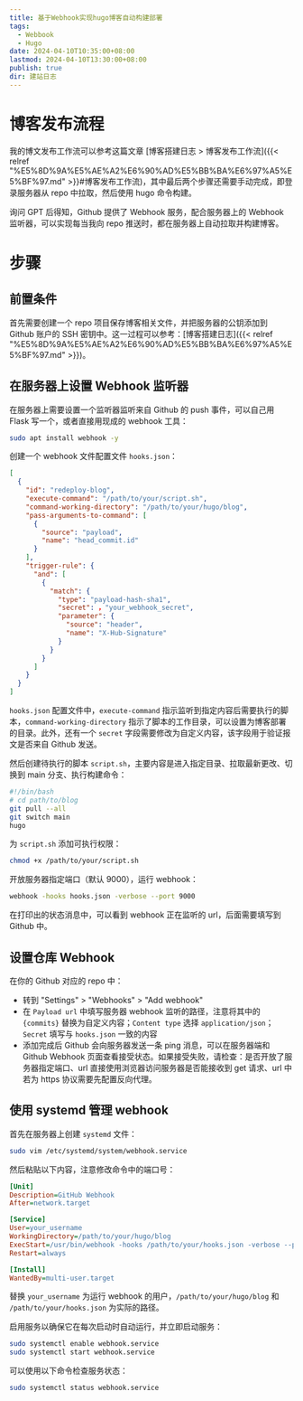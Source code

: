 ```yaml
---
title: 基于Webhook实现hugo博客自动构建部署
tags:
  - Webbook
  - Hugo
date: 2024-04-10T10:35:00+08:00
lastmod: 2024-04-10T13:30:00+08:00
publish: true
dir: 建站日志
---
```


# 博客发布流程

我的博文发布工作流可以参考这篇文章 [博客搭建日志 > 博客发布工作流]({{< relref "%E5%8D%9A%E5%AE%A2%E6%90%AD%E5%BB%BA%E6%97%A5%E5%BF%97.md" >}}#博客发布工作流)，其中最后两个步骤还需要手动完成，即登录服务器从 repo 中拉取，然后使用 hugo 命令构建。

询问 GPT 后得知，Github 提供了 Webhook 服务，配合服务器上的 Webhook 监听器，可以实现每当我向 repo 推送时，都在服务器上自动拉取并构建博客。

# 步骤

## 前置条件

首先需要创建一个 repo 项目保存博客相关文件，并把服务器的公钥添加到 Github 账户的 SSH 密钥中。这一过程可以参考：[博客搭建日志]({{< relref "%E5%8D%9A%E5%AE%A2%E6%90%AD%E5%BB%BA%E6%97%A5%E5%BF%97.md" >}})。

## 在服务器上设置 Webhook 监听器

在服务器上需要设置一个监听器监听来自 Github 的 push 事件，可以自己用 Flask 写一个，或者直接用现成的 webhook 工具：

```sh
sudo apt install webhook -y
```

创建一个 webhook 文件配置文件 `hooks.json`：

```json
[
  {
    "id": "redeploy-blog",
    "execute-command": "/path/to/your/script.sh",
    "command-working-directory": "/path/to/your/hugo/blog",
    "pass-arguments-to-command": [
      {
        "source": "payload",
        "name": "head_commit.id"
      }
    ],
    "trigger-rule": {
      "and": [
        {
          "match": {
            "type": "payload-hash-sha1",
            "secret": ，"your_webhook_secret",
            "parameter": {
              "source": "header",
              "name": "X-Hub-Signature"
            }
          }
        }
      ]
    }
  }
]
```

`hooks.json` 配置文件中，`execute-command` 指示监听到指定内容后需要执行的脚本，`command-working-directory` 指示了脚本的工作目录，可以设置为博客部署的目录。此外，还有一个 `secret` 字段需要修改为自定义内容，该字段用于验证报文是否来自 Github 发送。

然后创建待执行的脚本 `script.sh`，主要内容是进入指定目录、拉取最新更改、切换到 main 分支、执行构建命令：

```sh
#!/bin/bash
# cd path/to/blog
git pull --all
git switch main
hugo
```

为 `script.sh` 添加可执行权限：

```sh
chmod +x /path/to/your/script.sh
```

开放服务器指定端口（默认 9000），运行 webhook：

```sh
webhook -hooks hooks.json -verbose --port 9000
```

在打印出的状态消息中，可以看到 webhook 正在监听的 url，后面需要填写到 Github 中。

## 设置仓库 Webhook

在你的 Github 对应的 repo 中：

- 转到 "Settings" > "Webhooks" > "Add webhook"
- 在 `Payload url` 中填写服务器 webhook 监听的路径，注意将其中的 `{commits}` 替换为自定义内容；`Content type` 选择 `application/json`；`Secret` 填写与 `hooks.json` 一致的内容
- 添加完成后 Github 会向服务器发送一条 ping 消息，可以在服务器端和 Github Webhook 页面查看接受状态。如果接受失败，请检查：是否开放了服务器指定端口、url 直接使用浏览器访问服务器是否能接收到 get 请求、url 中若为 https 协议需要先配置反向代理。

## 使用 systemd 管理 webhook

首先在服务器上创建 `systemd` 文件：

```sh
sudo vim /etc/systemd/system/webhook.service
```

然后粘贴以下内容，注意修改命令中的端口号：

```ini
[Unit]
Description=GitHub Webhook
After=network.target

[Service]
User=your_username
WorkingDirectory=/path/to/your/hugo/blog
ExecStart=/usr/bin/webhook -hooks /path/to/your/hooks.json -verbose --port xxxx
Restart=always

[Install]
WantedBy=multi-user.target

```

替换 `your_username` 为运行 webhook 的用户，`/path/to/your/hugo/blog` 和 `/path/to/your/hooks.json` 为实际的路径。

启用服务以确保它在每次启动时自动运行，并立即启动服务：

```sh
sudo systemctl enable webhook.service
sudo systemctl start webhook.service
```

可以使用以下命令检查服务状态：

``` sh
sudo systemctl status webhook.service
```
